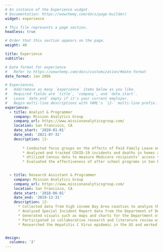```yaml
---
# An instance of the Experience widget.
# Documentation: https://wowchemy.com/docs/page-builder/
widget: experience

# This file represents a page section.
headless: true

# Order that this section appears on the page.
weight: 40

title: Experience
subtitle:

# Date format for experience
#   Refer to https://wowchemy.com/docs/customization/#date-format
date_format: Jan 2006

# Experiences.
#   Add/remove as many `experience` items below as you like.
#   Required fields are `title`, `company`, and `date_start`.
#   Leave `date_end` empty if it's your current employer.
#   Begin multi-line descriptions with YAML's `|2-` multi-line prefix.
experience:
  - title: Analyst & Programmer
    company: Mission Analytics Group
    company_url: https://www.missionanalyticsgroup.com/
    location: San Francisco, CA
    date_start: '2020-01-01'
    date_end: '2021-07-31'
    description: |2-
      
        * Conducted focus groups on the effects of Paid Family Leave on women’s health. Data collected are used to create reports to inform policymakers on how to expand PFL to other states or on a national level.
        * Analyzed and tracked COVID-19 incidents and deaths in homes and facilities owned and operated by Developmental Disability Services in comparison to the state.
        * Utilized Census data to measure Medicare recipients’ access to specialists in rural health settings and efficiency of critical access hospitals in providing services.
        * Evaluated the effectiveness of after school programs in San Francisco on keeping at risk youth out of the juvenile justice system.
        

  - title: Research Assistant & Programmer
    company: Mission Analytics Group
    company_url: https://www.missionanalyticsgroup.com/
    location: San Francisco, CA
    date_start: '2018-06-01'
    date_end: '2019-12-31'
    description: |2-
      * Collected data from high income Bay Area counties to analyze the effect of increasing income ceilings on enrollment. 
      * Analyzed Special Incident Report data from the Department of Developmental Disabilities to shape policy in state operated developmental disabilities centers.
      * Generated visuals such as maps and charts for the Department of Youth and Families in San Francisco and the Department of Managed Healthcare
      * Participated in collaborative research and literature review with the Department of Women’s Health on the effects of Paid Family Leave and Women’s Health. 
      * Researched the Hepatitis C Virus epidemic in the US and worked with states to develop best practices and assist with technical assistance for key state stakeholders. 


design:
  columns: '2'
---
```

